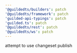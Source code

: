 ```yaml
---
'@guildedts/builders': patch
'@guildedts/framework': patch
'guilded-api-typings': patch
'guilded.ts': patch
'@guildedts/rest': patch
'@guildedts/ws': patch
---
```


attempt to use changeset publish
